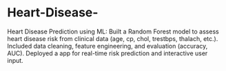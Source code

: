 # Heart-Disease-
Heart Disease Prediction using ML: Built a Random Forest model to assess heart disease risk from clinical data (age, cp, chol, trestbps, thalach, etc.). Included data cleaning, feature engineering, and evaluation (accuracy, AUC). Deployed a app for real-time risk prediction and interactive user input.
